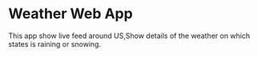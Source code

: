 
# Weather Web App

 This app show live feed around US,Show details of the weather on which states is raining or snowing.

